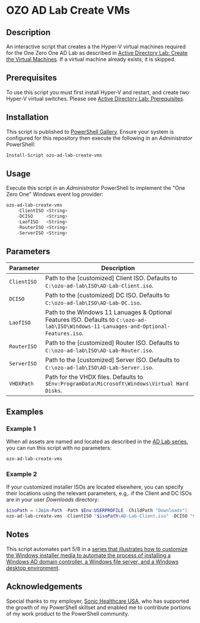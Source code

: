# OZO AD Lab Create VMs

## Description
An interactive script that creates a the Hyper-V virtual machines required for the One Zero One AD Lab as described in [Active Directory Lab: Create the Virtual Machines](https://onezeroone.dev/active-directory-lab-create-the-virtual-machines). If a virtual machine already exists, it is skipped.

## Prerequisites
To use this script you must first install Hyper-V and restart, and create two Hyper-V virtual switches. Please see [Active Directory Lab: Prerequisites](https://onezeroone.dev/active-directory-lab-prerequisites).

## Installation
This script is published to [PowerShell Gallery](https://learn.microsoft.com/en-us/powershell/scripting/gallery/overview?view=powershell-5.1). Ensure your system is configured for this repository then execute the following in an _Administrator_ PowerShell:

```powershell
Install-Script ozo-ad-lab-create-vms
```

## Usage
Execute this script in an _Administrator_ PowerShell to implement the "One Zero One" Windows event log provider:

```powershell
ozo-ad-lab-create-vms
    -ClientISO <String>
    -DCISO     <String>
    -LaofISO   <String>
    -RouterISO <String>
    -ServerISO <String>
```

## Parameters
|Parameter|Description|
|---------|-----------|
|`ClientISO`|Path to the [customized\] Client ISO. Defaults to `C:\ozo-ad-lab\ISO\AD-Lab-Client.iso`.|
|`DCISO`|Path to the [customized\] DC ISO. Defaults to `C:\ozo-ad-lab\ISO\AD-Lab-DC.iso`.|
|`LaofISO`|Path to the Windows 11 Lanuages & Optional Features ISO. Defaults to `C:\ozo-ad-lab\ISO\Windows-11-Lanuages-and-Optional-Features.iso`.|
|`RouterISO`|Path to the [customized\] Router ISO. Defaults to `C:\ozo-ad-lab\ISO\AD-Lab-Router.iso`.|
|`ServerISO`|Path to the [customized\] Server ISO. Defaults to `C:\ozo-ad-lab\ISO\AD-Lab-Server.iso`.|
|`VHDXPath`|Path for the VHDX files. Defaults to `$Env:ProgramData\Microsoft\Windows\Virtual Hard Disks`.|

## Examples
### Example 1
When all assets are named and located as described in the [AD Lab series](https://onezeroone.dev/active-directory-lab-introduction), you can run this script with no parameters:
```powershell
ozo-ad-lab-create-vms
```
### Example 2
If your customized installer ISOs are located elsewhere, you can specify their locations using the relevant parameters, e.g,. if the Client and DC ISOs are in your user _Downloads_ directory:
```powershell
$isoPath = (Join-Path -Path $Env:USERPROFILE -ChildPath "Downloads")
ozo-ad-lab-create-vms -ClientISO "$isoPath\AD-Lab-Client.iso" -DCISO "$isoPath\AD-Lab-DC.iso"
```

## Notes
This script automates part 5/8 in a [series that illustrates how to customize the Windows installer media to automate the process of installing a Windows AD domain controller, a Windows file server, and a Windows desktop environment](https://onezeroone.dev/active-directory-lab-introduction).

## Acknowledgements
Special thanks to my employer, [Sonic Healthcare USA](https://sonichealthcareusa.com), who has supported the growth of my PowerShell skillset and enabled me to contribute portions of my work product to the PowerShell community.
